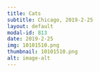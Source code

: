 ```yaml
---
title: Cats
subtitle: Chicago, 2019-2-25
layout: default
modal-id: 813
date: 2019-2-25
img: 10101510.png
thumbnail: 10101510.png
alt: image-alt
---
```

